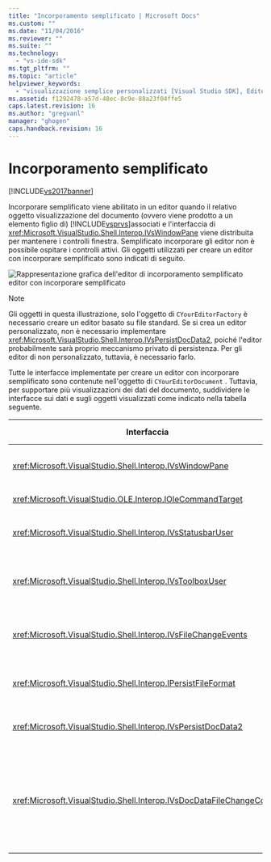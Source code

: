 ```yaml
---
title: "Incorporamento semplificato | Microsoft Docs"
ms.custom: ""
ms.date: "11/04/2016"
ms.reviewer: ""
ms.suite: ""
ms.technology: 
  - "vs-ide-sdk"
ms.tgt_pltfrm: ""
ms.topic: "article"
helpviewer_keywords: 
  - "visualizzazione semplice personalizzati [Visual Studio SDK], Editor - incorporamento"
ms.assetid: f1292478-a57d-48ec-8c9e-88a23f04ffe5
caps.latest.revision: 16
ms.author: "gregvanl"
manager: "ghogen"
caps.handback.revision: 16
---
```

# Incorporamento semplificato
[!INCLUDE[vs2017banner](../code-quality/includes/vs2017banner.md)]

Incorporare semplificato viene abilitato in un editor quando il relativo oggetto visualizzazione del documento \(ovvero viene prodotto a un elemento figlio di\) [!INCLUDE[vsprvs](../code-quality/includes/vsprvs_md.md)]associati e l'interfaccia di <xref:Microsoft.VisualStudio.Shell.Interop.IVsWindowPane> viene distribuita per mantenere i controlli finestra.  Semplificato incorporare gli editor non è possibile ospitare i controlli attivi.  Gli oggetti utilizzati per creare un editor con incorporare semplificato sono indicati di seguito.  
  
 ![Rappresentazione grafica dell'editor di incorporamento semplificato](../extensibility/media/vssimplifiedembeddingeditor.png "vsSimplifiedEmbeddingEditor")  
editor con incorporare semplificato  
  
> [!NOTE]
>  Gli oggetti in questa illustrazione, solo l'oggetto di `CYourEditorFactory` è necessario creare un editor basato su file standard.  Se si crea un editor personalizzato, non è necessario implementare <xref:Microsoft.VisualStudio.Shell.Interop.IVsPersistDocData2>, poiché l'editor probabilmente sarà proprio meccanismo privato di persistenza.  Per gli editor di non personalizzato, tuttavia, è necessario farlo.  
  
 Tutte le interfacce implementate per creare un editor con incorporare semplificato sono contenute nell'oggetto di `CYourEditorDocument` .  Tuttavia, per supportare più visualizzazioni dei dati del documento, suddividere le interfacce sui dati e sugli oggetti visualizzati come indicato nella tabella seguente.  
  
|Interfaccia|Posizione dell'interfaccia|Utilizzare|  
|-----------------|--------------------------------|----------------|  
|<xref:Microsoft.VisualStudio.Shell.Interop.IVsWindowPane>|Visualizzazione|Fornisce la connessione alla finestra padre.|  
|<xref:Microsoft.VisualStudio.OLE.Interop.IOleCommandTarget>|Visualizzazione|Per gestire i controlli.|  
|<xref:Microsoft.VisualStudio.Shell.Interop.IVsStatusbarUser>|Visualizzazione|Abilita gli aggiornamenti della barra di stato.|  
|<xref:Microsoft.VisualStudio.Shell.Interop.IVsToolboxUser>|Visualizzazione|Consente di incorporare gli elementi di **Casella degli strumenti** .|  
|<xref:Microsoft.VisualStudio.Shell.Interop.IVsFileChangeEvents>|Dati|Inviare notifiche quando il file viene modificato.|  
|<xref:Microsoft.VisualStudio.Shell.Interop.IPersistFileFormat>|Dati|Abilita il funzionalità per un tipo di file.|  
|<xref:Microsoft.VisualStudio.Shell.Interop.IVsPersistDocData2>|Dati|Abilita la persistenza del documento.|  
|<xref:Microsoft.VisualStudio.Shell.Interop.IVsDocDataFileChangeControl>|Dati|Consente l'eliminazione degli eventi per le modifiche ai file, ad esempio l'attivazione di ricaricamento.|